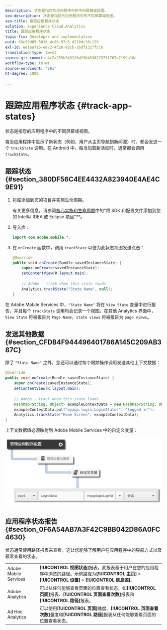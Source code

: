 ```yaml
---
description: 状态是指您的应用程序中的不同屏幕或视图。
seo-description: 状态是指您的应用程序中的不同屏幕或视图。
seo-title: 跟踪应用程序状态
solution: Experience Cloud,Analytics
title: 跟踪应用程序状态
topic-fix: Developer and implementation
uuid: 69c99d05-5816-4c86-97c5-d218dc26c129
exl-id: ee1ea716-ee72-4c28-92cb-26df1327f5c6
translation-type: tm+mt
source-git-commit: 4c2a255b343128d2904530279751767e7f99a10a
workflow-type: tm+mt
source-wordcount: '291'
ht-degree: 100%

---
```


# 跟踪应用程序状态 {#track-app-states}

状态是指您的应用程序中的不同屏幕或视图。

每当应用程序中显示了新状态（例如，用户从主页导航到新闻源）时，都会发送一个 `trackState` 调用。在 Android 中，每当加载新活动时，通常都会调用 `trackState`。

## 跟踪状态 {#section_380DF56C4EE4432A823940E4AE4C9E91}

1. 将库添加到您的项目并实施生命周期。

   有关更多信息，请参阅[核心实施和生命周期](/help/android/getting-started/dev-qs.md)中的“将 SDK 和配置文件添加到您的 IntelliJ IDEA 或 Eclipse 项目”**。

1. 导入库：

   ```java
   import com.adobe.mobile.*;
   ```

1. 在 `onCreate` 函数中，调用 `trackState` 以便为此状态视图发送点击：

   ```java
   @Override 
   public void onCreate(Bundle savedInstanceState) { 
       super.onCreate(savedInstanceState); 
       setContentView(R.layout.main); 
   
       // Adobe - track when this state loads 
       Analytics.trackState("State Name", null); 
   }
   ```

在 Adobe Mobile Services 中，`"State Name"` 将在 `View State` 变量中进行报告，并且每个 `trackState` 调用均会记录一个视图。在其他 Analytics 界面中，`View State` 将被报告为 `Page Name`，`state views` 将被报告为 `page views`。

## 发送其他数据 {#section_CFDB4F944496401786A145C209AB387C}

除了 `"State Name"` 之外，您还可以通过每个跟踪操作调用发送其他上下文数据：

```java
@Override 
public void onCreate(Bundle savedInstanceState) { 
    super.onCreate(savedInstanceState); 
    setContentView(R.layout.main); 
  
    // Adobe - track when this state loads 
    HashMap<String, Object> exampleContextData = new HashMap<String, Object>(); 
    exampleContextData.put("myapp.login.LoginStatus", "logged in"); 
    Analytics.trackState("Home Screen", exampleContextData); 
}
```

上下文数据值必须映射到 Adobe Mobile Services 中的自定义变量：

![](assets/map-variable-context-state.png)

## 应用程序状态报告 {#section_0F6A54AB7A3F42C9BB042D86A0FC4630}

状态通常使用路径报表来查看，这让您能够了解用户在应用程序中的导航方式以及最常查看的状态。

|  |  |
|--- |--- |
| Adobe Mobile Services | **[!UICONTROL 视图状态]**&#x200B;报表。此报表基于用户在您的应用程序中浏览的路径。示例路径为&#x200B;**[!UICONTROL 主页]** > **[!UICONTROL 设置]** > **[!UICONTROL 信息源]**。 |
| Adobe Analytics | 可以从任何能够查看页面的位置查看状态，如&#x200B;**[!UICONTROL 页面]**&#x200B;报表、**[!UICONTROL 页面查看次数]**&#x200B;报表和&#x200B;**[!UICONTROL 路径]**&#x200B;报表。 |
| Ad Hoc Analytics | 可以使用&#x200B;**[!UICONTROL 页面]**&#x200B;维度、**[!UICONTROL 页面查看次数]**&#x200B;量度和&#x200B;**[!UICONTROL 路径]**&#x200B;报表从任何能够查看页面的位置查看状态。 |
